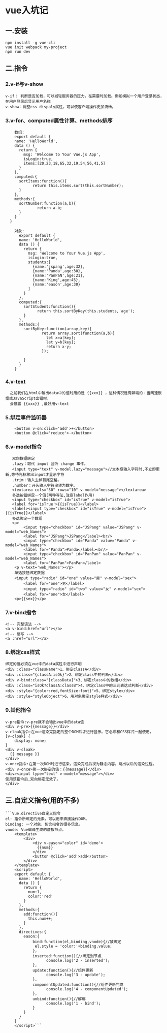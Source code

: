 # vue入坑记

## 一.安装
    npm install -g vue-cli
    vue init webpack my-project
    npm run dev
## 二.指令
### 2.v-if与v-show
    v-if： 判断是否加载，可以减轻服务器的压力，在需要时加载。例如模拟一个用户登录状态，在用户登录后显示用户名称
    v-show：调整css dispaly属性，可以使客户端操作更加流畅。
### 3.v-for、computed属性计算、methods排序
```    computed:根据业务需求修改items里面的数据,使用methods里的方法,注意要使用this去调用.
    数组:
    export default {
    name: 'HelloWorld',
    data () {
      return {
        msg: 'Welcome to Your Vue.js App',
        isLogin:true,
        items:[20,23,18,65,32,19,54,56,41,5]
      }
    },
    computed:{
      sortItems:function(){
            return this.items.sort(this.sortNumber);
      }
    },
    methods:{
      sortNumber:function(a,b){
              return a-b;
      }
    }
  }
  
    对象:
      export default {
      name: 'HelloWorld',
      data () {
        return {
          msg: 'Welcome to Your Vue.js App',
          isLogin:true,
          students:[
            {name:'jspang',age:32},
            {name:'Panda',age:30},
            {name:'PanPaN',age:21},
            {name:'King',age:45},
            {name:'eason',age:30}
          ]
        }
      },
      computed:{
        sortStudent:function(){
              return this.sortByKey(this.students,'age');
        }
      },
      methods:{
        sortByKey:function(array,key){
                return array.sort(function(a,b){
                  let x=a[key];
                  let y=b[key];
                  return x-y;
                });

        }
      }
    }
```
### 4.v-text
      之前我们在html中输出data中的值时用的是 {{xxx}} ，这种情况是有弊端的：当网速很慢或JavaScript出错时，
      会暴露 {{xxx}} ,最好用v-text
### 5.绑定事件监听器
        <button v-on:click='add'>+</button>
        <button @click='reduce'>-</button>
### 6.v-model指令
       双向数据绑定
       .lazy：取代 imput 监听 change 事件。
       <input type="text" v-model.lazy="message">//文本框输入字符时,不立即更新,等待光标移出input才显示字符
       .trim：输入去掉首尾空格。
       .number：开头输入字符串转为数字。
       <textarea cols="30" rows="10" v-model="message"></textarea>
       多选按钮绑定一个值(两种写法,注意label作用)
       <input type="checkbox" id="isTrue" v-model="isTrue">
       <label for='isTrue'>{{isTrue}}</label>
       <label><input type="checkbox" id="isTrue" v-model="isTrue">{{isTrue}}</label>
       多选绑定一个数组
       <p>
            <input type="checkbox" id="JSPang" value="JSPang" v-model="web_Names">
            <label for="JSPang">JSPang</label><br/>
            <input type="checkbox" id="Panda" value="Panda" v-model="web_Names">
            <label for="Panda">Panda</label><br/>
            <input type="checkbox" id="PanPan" value="PanPan" v-model="web_Names">
            <label for="PanPan">PanPan</label>
        <p v-text='web_Names'></p>
        单选按钮绑定数据
        <input type="radio" id="one" value="男" v-model="sex">
            <label for="one">男</label>
            <input type="radio" id="two" value="女" v-model="sex">
            <label for="one">女</label>
        <p>{{sex}}</p>
### 7.v-bind指令
    <!-- 完整语法 -->
    <a v-bind:href="url"></a>
    <!-- 缩写 -->
    <a :href="url"></a>
### 8.绑定css样式
    绑定的值必须在vue中的data属性中进行声明
    <div :class="className">1、绑定classA</div>
    <div :class="{classA:isOk}">2、绑定class中的判断</div>
    <div v-bind:class="[classData]">3、绑定class中的数组</div>
    <div :class="isOk?classA:classB">4、绑定class中的三元表达式判断</div>
    <div :style="{color:red,fontSize:font}">5、绑定style</div>
    <div :style="styleObject">6、用对象绑定style样式</div>
### 9.其他指令
    v-pre指令:v-pre就不会输出vue中的data值
    <div v-pre>{{message}}</div>
    v-cloak指令:在vue渲染完指定的整个DOM后才进行显示。它必须和CSS样式一起使用，
    [v-cloak] {
        display: none;
    }
    <div v-cloak>
      {{ message }}
    </div>
    v-once指令:在第一次DOM时进行渲染，渲染完成后视为静态内容，跳出以后的渲染过程。
    <div v-once>第一次绑定的值：{{message}}</div>
    <div><input type="text" v-model="message"></div>
    使用该指令后,双向绑定无效了。
    </div>  
## 三.自定义指令(用的不多)
    ```Vue.directive自定义指令
    el: 指令所绑定的元素，可以用来直接操作DOM。
    binding: 一个对象，包含指令的很多信息。
    vnode: Vue编译生成的虚拟节点。
        <template>
            <div>
                <div v-eason="color" id='demo'>
                  {{num}}
                </div>
                <button @click='add'>add</button>
            </div>  
        </template>
        <script>
        export default {
          name: 'HelloWorld',
          data () {
            return {
              num:1,
              color:'red'
            }
          },
          methods:{
            add:function(){
              this.num++;
            }
          },
          directives:{
            eason:{
                bind:function(el,binding,vnode){//被绑定
                 el.style = 'color:'+binding.value;
                },
                inserted:function(){//绑定到节点
                      console.log('2 - inserted');
                },
                update:function(){//组件更新
                      console.log('3 - update');
                },
                componentUpdated:function(){//组件更新完成
                      console.log('4 - componentUpdated');
                },
                unbind:function(){//解绑
                      console.log('1 - bind');
                }
            }
          }
        }
        </script>```
